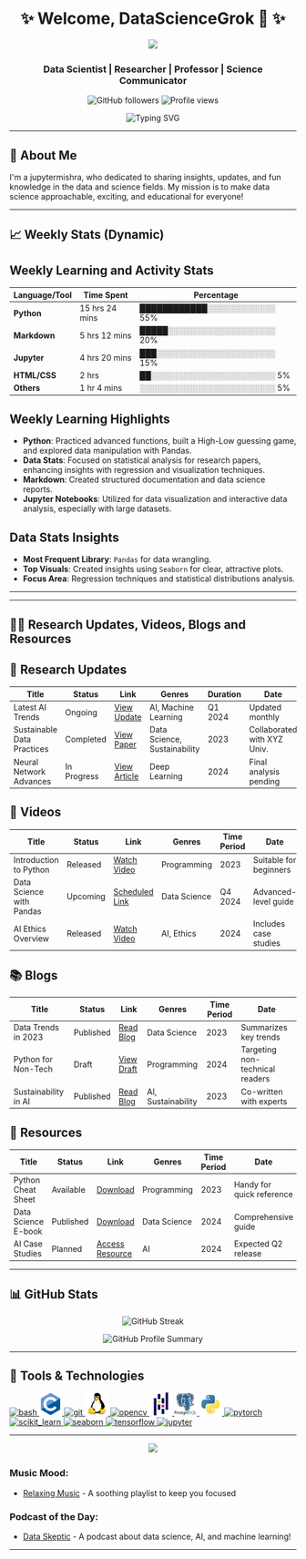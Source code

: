 <h1 align="center">✨ Welcome, DataScienceGrok 👋 ✨</h1>


<p align="center">
  <img src="https://media.giphy.com/media/v1.Y2lkPTc5MGI3NjExdmRpczhjdGZrazhuamxxeTVweDI5cm9mcDQ5cmV4ZTJuaTd3cGs5aiZlcD12MV9naWZzX3NlYXJjaCZjdD1n/QSz4qjPPIkt2TWDd8N/giphy.gif" />
</p>




<h3 align="center">Data Scientist | Researcher | Professor  | Science Communicator</h3>
<p align="center">
  <img src="https://img.shields.io/github/followers/datasciencegrok?label=Followers&style=social" alt="GitHub followers" />
  <img src="https://komarev.com/ghpvc/?username=datasciencegrok&label=Profile%20views&color=0e75b6&style=flat" alt="Profile views" />
</p>

<p align="center">
  <img src="https://readme-typing-svg.demolab.com?font=Fira+Code&size=24&pause=1000&color=FF5733&center=true&vCenter=true&width=600&lines=Welcome+to+My+GitHub+Profile!;Believe+in+the+Power+of+Knowledge;Code+Your+Dreams+Into+Reality;Learning+Never+Stops+%F0%9F%93%96;Strive+for+Progress%2C+Not+Perfection;Inspire%2C+Innovate%2C+Impact+%F0%9F%92%A1" alt="Typing SVG">
</p>






---

## 🚀 About Me
I'm a jupytermishra, who dedicated to sharing insights, updates, and fun knowledge in the data and science fields. My mission is to make data science approachable, exciting, and educational for everyone!

---

## 📈 Weekly Stats (Dynamic)

<!--START_SECTION:waka-->

## Weekly Learning and Activity Stats

| Language/Tool | Time Spent | Percentage |
|---------------|------------|------------|
| **Python**       | 15 hrs 24 mins | ████████████░░░░░░░░░░░░  55% |
| **Markdown**     | 5 hrs 12 mins  | █████░░░░░░░░░░░░░░░░░░░  20% |
| **Jupyter**      | 4 hrs 20 mins  | ███░░░░░░░░░░░░░░░░░░░░░  15% |
| **HTML/CSS**     | 2 hrs          | ██░░░░░░░░░░░░░░░░░░░░░░   5% |
| **Others**       | 1 hr  4 mins   | ░░░░░░░░░░░░░░░░░░░░░░░░   5% |

## Weekly Learning Highlights

- **Python**: Practiced advanced functions, built a High-Low guessing game, and explored data manipulation with Pandas.
- **Data Stats**: Focused on statistical analysis for research papers, enhancing insights with regression and visualization techniques.
- **Markdown**: Created structured documentation and data science reports.
- **Jupyter Notebooks**: Utilized for data visualization and interactive data analysis, especially with large datasets.

## Data Stats Insights

- **Most Frequent Library**: `Pandas` for data wrangling.
- **Top Visuals**: Created insights using `Seaborn` for clear, attractive plots.
- **Focus Area**: Regression techniques and statistical distributions analysis.



---

<!--END_SECTION:waka-->

---
## 🧑‍🏫 Research Updates, Videos, Blogs and Resources




## 📑 Research Updates

| Title                     | Status        | Link                                      | Genres           | Duration      | Date                      |
|---------------------------|---------------|-------------------------------------------|-------------------|------------------|-----------------------------|
| Latest AI Trends          | Ongoing       | [View Update](#)                          | AI, Machine Learning | Q1 2024         | Updated monthly             |
| Sustainable Data Practices | Completed    | [View Paper](#)                           | Data Science, Sustainability | 2023          | Collaborated with XYZ Univ. |
| Neural Network Advances   | In Progress   | [View Article](#)                         | Deep Learning     | 2024            | Final analysis pending      |

## 🎥 Videos

| Title                     | Status        | Link                                      | Genres           | Time Period      | Date                       |
|---------------------------|---------------|-------------------------------------------|-------------------|------------------|-----------------------------|
| Introduction to Python    | Released      | [Watch Video](#)                          | Programming      | 2023            | Suitable for beginners      |
| Data Science with Pandas  | Upcoming      | [Scheduled Link](#)                       | Data Science     | Q4 2024         | Advanced-level guide        |
| AI Ethics Overview        | Released      | [Watch Video](#)                          | AI, Ethics       | 2024            | Includes case studies       |

## 📚 Blogs

| Title                     | Status        | Link                                      | Genres           | Time Period      | Date                       |
|---------------------------|---------------|-------------------------------------------|-------------------|------------------|-----------------------------|
| Data Trends in 2023       | Published     | [Read Blog](#)                            | Data Science     | 2023            | Summarizes key trends       |
| Python for Non-Tech       | Draft         | [View Draft](#)                           | Programming      | 2024            | Targeting non-technical readers |
| Sustainability in AI      | Published     | [Read Blog](#)                            | AI, Sustainability | 2023            | Co-written with experts     |

## 📖 Resources

| Title                     | Status        | Link                                      | Genres           | Time Period      | Date                       |
|---------------------------|---------------|-------------------------------------------|-------------------|------------------|-----------------------------|
| Python Cheat Sheet        | Available     | [Download](#)                             | Programming      | 2023            | Handy for quick reference   |
| Data Science E-book       | Published     | [Download](#)                             | Data Science     | 2024            | Comprehensive guide         |
| AI Case Studies           | Planned       | [Access Resource](#)                      | AI               | 2024            | Expected Q2 release         |


---

## 📊 GitHub Stats
<p align="center">
  <img src="https://github-readme-streak-stats.herokuapp.com/?user=datasciencegrok&theme=dark&hide_border=true" alt="GitHub Streak" />
</p>
<p align="center">
  <img src="https://github-profile-summary-cards.vercel.app/api/cards/profile-details?username=datasciencegrok&theme=github_dark" alt="GitHub Profile Summary" />
</p>

---

## 🧠 Tools & Technologies
<p align="left">
  <a href="https://www.gnu.org/software/bash/" target="_blank" rel="noreferrer">
    <img src="https://www.vectorlogo.zone/logos/gnu_bash/gnu_bash-icon.svg" alt="bash" width="40" height="40"/>
  </a>
  <a href="https://www.cprogramming.com/" target="_blank" rel="noreferrer">
    <img src="https://raw.githubusercontent.com/devicons/devicon/master/icons/c/c-original.svg" alt="c" width="40" height="40"/>
  </a>
  <a href="https://git-scm.com/" target="_blank" rel="noreferrer">
    <img src="https://www.vectorlogo.zone/logos/git-scm/git-scm-icon.svg" alt="git" width="40" height="40"/>
  </a>
  <a href="https://www.linux.org/" target="_blank" rel="noreferrer">
    <img src="https://raw.githubusercontent.com/devicons/devicon/master/icons/linux/linux-original.svg" alt="linux" width="40" height="40"/>
  </a>
  <a href="https://opencv.org/" target="_blank" rel="noreferrer">
    <img src="https://www.vectorlogo.zone/logos/opencv/opencv-icon.svg" alt="opencv" width="40" height="40"/>
  </a>
  <a href="https://pandas.pydata.org/" target="_blank" rel="noreferrer">
    <img src="https://raw.githubusercontent.com/devicons/devicon/2ae2a900d2f041da66e950e4d48052658d850630/icons/pandas/pandas-original.svg" alt="pandas" width="40" height="40"/>
  </a>
  <a href="https://www.postgresql.org" target="_blank" rel="noreferrer">
    <img src="https://raw.githubusercontent.com/devicons/devicon/master/icons/postgresql/postgresql-original-wordmark.svg" alt="postgresql" width="40" height="40"/>
  </a>
  <a href="https://www.python.org" target="_blank" rel="noreferrer">
    <img src="https://raw.githubusercontent.com/devicons/devicon/master/icons/python/python-original.svg" alt="python" width="40" height="40"/>
  </a>
  <a href="https://pytorch.org/" target="_blank" rel="noreferrer">
    <img src="https://www.vectorlogo.zone/logos/pytorch/pytorch-icon.svg" alt="pytorch" width="40" height="40"/>
  </a>
  <a href="https://scikit-learn.org/" target="_blank" rel="noreferrer">
    <img src="https://upload.wikimedia.org/wikipedia/commons/0/05/Scikit_learn_logo_small.svg" alt="scikit_learn" width="40" height="40"/>
  </a>
  <a href="https://seaborn.pydata.org/" target="_blank" rel="noreferrer">
    <img src="https://seaborn.pydata.org/_images/logo-mark-lightbg.svg" alt="seaborn" width="40" height="40"/>
  </a>
  <a href="https://www.tensorflow.org" target="_blank" rel="noreferrer">
    <img src="https://www.vectorlogo.zone/logos/tensorflow/tensorflow-icon.svg" alt="tensorflow" width="40" height="40"/>
  </a>
  <a href="https://jupyter.org/" target="_blank" rel="noreferrer">
    <img src="https://upload.wikimedia.org/wikipedia/commons/3/38/Jupyter_logo.svg" alt="jupyter" width="40" height="40"/>
  </a>
</p>



---




<p align="center">
  <img src="https://media.giphy.com/media/Vhi3c3JfcWkztJVL1O/giphy.gif?cid=ecf05e47y26ha3zkh8vxnrjum6kuwfb7gg82geahokgoyrvs&ep=v1_gifs_search&rid=giphy.gif&ct=g" />
</p>


### Music Mood:
- [Relaxing Music](https://open.spotify.com/playlist/37i9dQZF1DX6VdMW310YC7) - A soothing playlist to keep you focused

### Podcast of the Day:
- [Data Skeptic](https://open.spotify.com/show/6qW9NZlFeSRCFaDvQFIhNx) - A podcast about data science, AI, and machine learning!


---



